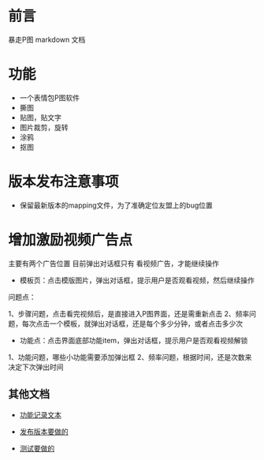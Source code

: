 # 前言

暴走P图 markdown 文档

# 功能

- 一个表情包P图软件
- 撕图
- 贴图，贴文字
- 图片裁剪，旋转
- 涂鸦
- 抠图

# 版本发布注意事项
- 保留最新版本的mapping文件，为了准确定位友盟上的bug位置


# 增加激励视频广告点
主要有两个广告位置
目前弹出对话框只有 看视频广告，才能继续操作

- 模板页：点击模版图片，弹出对话框，提示用户是否观看视频，然后继续操作

问题点：

1、步骤问题，点击看完视频后，是直接进入P图界面，还是需重新点击
2、频率问题，每次点击一个模板，就弹出对话框，还是每个多少分钟，或者点击多少次


- 功能点：点击界面底部功能item，弹出对话框，提示用户是否观看视频解锁

1、功能问题，哪些小功能需要添加弹出框
2、频率问题，根据时间，还是次数来决定下次弹出时间


## 其他文档

- [功能记录文本](doc/功能记录文本.md)

- [发布版本要做的](doc/发布版本要做的.md)

- [测试要做的](doc/测试要做的，测试项清单.md)


